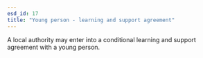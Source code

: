 ```yaml
---
esd_id: 17
title: "Young person - learning and support agreement"
---
```


A local authority may enter into a conditional learning and support agreement with a young person.

